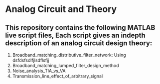 # Analog Circuit and Theory

## This repository contains the following MATLAB live script files, Each script gives an indepth description of an analog circuit design theory:

1. Broadband_matching_distributive_filter_network:
   Using dsfdsfsdlfjlsdflsfjj
2. Broadband_matching_lumped_filter_design_method
3. Noise_analysis_TIA_vs_VA 
4. Transmission_line_effect_of_arbitrary_signal
